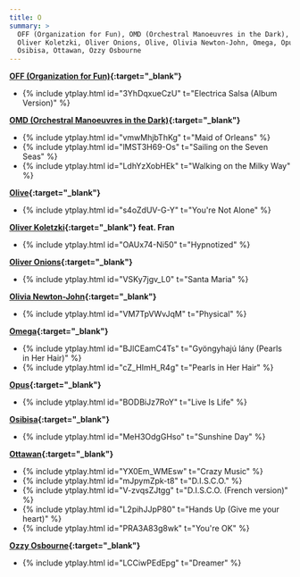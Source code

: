 ```yaml
---
title: O
summary: >
  OFF (Organization for Fun), OMD (Orchestral Manoeuvres in the Dark),
  Oliver Koletzki, Oliver Onions, Olive, Olivia Newton-John, Omega, Opus,
  Osibisa, Ottawan, Ozzy Osbourne
---
```

**[OFF (Organization for Fun)](https://en.wikipedia.org/wiki/Electrica_Salsa){:target="_blank"}**
- {% include ytplay.html id="3YhDqxueCzU" t="Electrica Salsa (Album Version)" %}

**[OMD (Orchestral Manoeuvres in the Dark)](https://en.wikipedia.org/wiki/Orchestral_Manoeuvres_in_the_Dark){:target="_blank"}**
- {% include ytplay.html id="vmwMhjbThKg" t="Maid of Orleans" %}
- {% include ytplay.html id="lMST3H69-Os" t="Sailing on the Seven Seas" %}
- {% include ytplay.html id="LdhYzXobHEk" t="Walking on the Milky Way" %}

**[Olive](https://en.wikipedia.org/wiki/Olive_(band)){:target="_blank"}**
- {% include ytplay.html id="s4oZdUV-G-Y" t="You're Not Alone" %}

**[Oliver Koletzki](https://en.wikipedia.org/wiki/Oliver_Koletzki){:target="_blank"} feat. Fran**
- {% include ytplay.html id="OAUx74-Ni50" t="Hypnotized" %}

**[Oliver Onions](https://en.wikipedia.org/wiki/Guido_&_Maurizio_De_Angelis){:target="_blank"}**
- {% include ytplay.html id="VSKy7jgv_L0" t="Santa Maria" %}

**[Olivia Newton-John](https://en.wikipedia.org/wiki/Olivia_Newton-John){:target="_blank"}**
- {% include ytplay.html id="VM7TpVWvJqM" t="Physical" %}

**[Omega](https://en.wikipedia.org/wiki/Omega_(band)){:target="_blank"}**
- {% include ytplay.html id="BJlCEamC4Ts" t="Gyöngyhajú lány (Pearls in Her Hair)" %}
- {% include ytplay.html id="cZ_HImH_R4g" t="Pearls in Her Hair" %}

**[Opus](https://en.wikipedia.org/wiki/Opus_(Austrian_band)){:target="_blank"}**
- {% include ytplay.html id="BODBiJz7RoY" t="Live Is Life" %}

**[Osibisa](https://en.wikipedia.org/wiki/Osibisa){:target="_blank"}**
- {% include ytplay.html id="MeH3OdgGHso" t="Sunshine Day" %}

**[Ottawan](https://en.wikipedia.org/wiki/Ottawan){:target="_blank"}**
- {% include ytplay.html id="YX0Em_WMEsw" t="Crazy Music" %}
- {% include ytplay.html id="mJpymZpk-t8" t="D.I.S.C.O." %}
- {% include ytplay.html id="V-zvqsZJtgg" t="D.I.S.C.O. (French version)" %}
- {% include ytplay.html id="L2pihJJpP80" t="Hands Up (Give me your heart)" %}
- {% include ytplay.html id="PRA3A83g8wk" t="You're OK" %}

**[Ozzy Osbourne](https://en.wikipedia.org/wiki/Ozzy_Osbourne){:target="_blank"}**
- {% include ytplay.html id="LCCiwPEdEpg" t="Dreamer" %}
